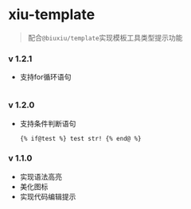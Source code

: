 # xiu-template

> 配合`@biuxiu/template`实现模板工具类型提示功能

### v 1.2.1
- 支持for循环语句
  ```btpl
  
  ```

### v 1.2.0
- 支持条件判断语句
  ```btpl
  {% if@test %} test str! {% end@ %}
  ```

### v 1.1.0
- 实现语法高亮
- 美化图标
- 实现代码编辑提示